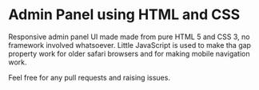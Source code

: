 # Admin Panel using HTML and CSS
Responsive admin panel UI made made from pure HTML 5 and CSS 3, no framework involved whatsoever.
Little JavaScript is used to make tha gap property work for older safari browsers and for making mobile navigation work.

Feel free for any pull requests and raising issues.
